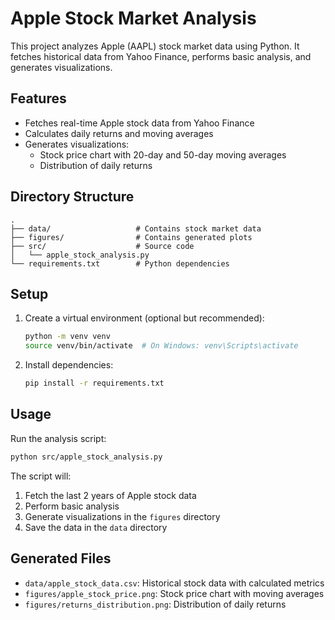 # Apple Stock Market Analysis

This project analyzes Apple (AAPL) stock market data using Python. It fetches historical data from Yahoo Finance, performs basic analysis, and generates visualizations.

## Features

- Fetches real-time Apple stock data from Yahoo Finance
- Calculates daily returns and moving averages
- Generates visualizations:
  - Stock price chart with 20-day and 50-day moving averages
  - Distribution of daily returns

## Directory Structure

```
.
├── data/                   # Contains stock market data
├── figures/                # Contains generated plots
├── src/                    # Source code
│   └── apple_stock_analysis.py
└── requirements.txt        # Python dependencies
```

## Setup

1. Create a virtual environment (optional but recommended):
   ```bash
   python -m venv venv
   source venv/bin/activate  # On Windows: venv\Scripts\activate
   ```

2. Install dependencies:
   ```bash
   pip install -r requirements.txt
   ```

## Usage

Run the analysis script:
```bash
python src/apple_stock_analysis.py
```

The script will:
1. Fetch the last 2 years of Apple stock data
2. Perform basic analysis
3. Generate visualizations in the `figures` directory
4. Save the data in the `data` directory

## Generated Files

- `data/apple_stock_data.csv`: Historical stock data with calculated metrics
- `figures/apple_stock_price.png`: Stock price chart with moving averages
- `figures/returns_distribution.png`: Distribution of daily returns
